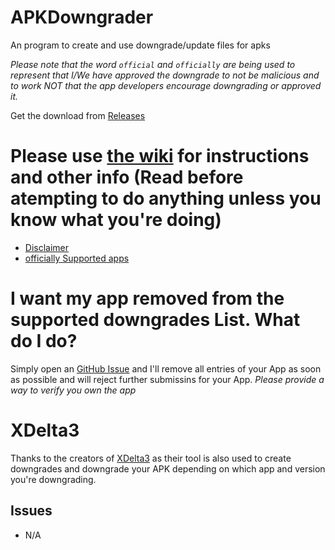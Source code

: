 # APKDowngrader
An program to create and use downgrade/update files for apks

_Please note that the word `official` and `officially` are being used to represent that I/We have approved the downgrade to not be malicious and to work NOT that the app developers encourage downgrading or approved it._

Get the download from [Releases](https://github.com/ComputerElite/APKDowngrader/releases)

# Please use [the wiki](https://github.com/ComputerElite/wiki/wiki/APK-Downgrader) for instructions and other info (**Read before atempting to do anything** unless you know what you're doing)
- [Disclaimer](https://github.com/ComputerElite/wiki/wiki/APK-Downgrader#disclaimer)
- [officially Supported apps](https://github.com/ComputerElite/wiki/wiki/APK-Downgrader#officially-supported-app-downgrades)

# I want my app removed from the supported downgrades List. What do I do?
Simply open an [GitHub Issue](https://github.com/ComputerElite/APKDowngrader/issues/new?assignees=ComputerElite&labels=App+Removal&template=app-removal.md&title=%5BApp+Removal%5D) and I'll remove all entries of your App as soon as possible and will reject further submissins for your App.
_Please provide a way to verify you own the app_

# XDelta3
Thanks to the creators of [XDelta3](https://github.com/jmacd/xdelta-gpl) as their tool is also used to create downgrades and downgrade your APK depending on which app and version you're downgrading.

## Issues
- N/A
